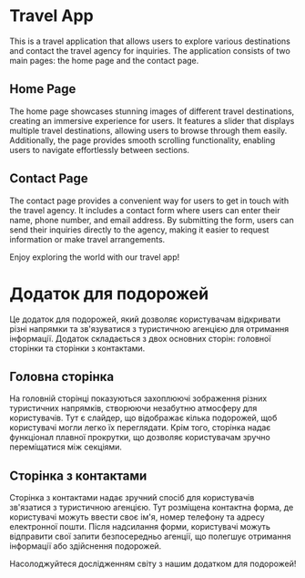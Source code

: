 # Travel App

This is a travel application that allows users to explore various destinations and contact the travel agency for inquiries. The application consists of two main pages: the home page and the contact page.

## Home Page

The home page showcases stunning images of different travel destinations, creating an immersive experience for users. It features a slider that displays multiple travel destinations, allowing users to browse through them easily. Additionally, the page provides smooth scrolling functionality, enabling users to navigate effortlessly between sections.

## Contact Page

The contact page provides a convenient way for users to get in touch with the travel agency. It includes a contact form where users can enter their name, phone number, and email address. By submitting the form, users can send their inquiries directly to the agency, making it easier to request information or make travel arrangements.

Enjoy exploring the world with our travel app!

# Додаток для подорожей

Це додаток для подорожей, який дозволяє користувачам відкривати різні напрямки та зв'язуватися з туристичною агенцією для отримання інформації. Додаток складається з двох основних сторін: головної сторінки та сторінки з контактами.

## Головна сторінка

На головній сторінці показуються захоплюючі зображення різних туристичних напрямків, створюючи незабутню атмосферу для користувачів. Тут є слайдер, що відображає кілька подорожей, щоб користувачі могли легко їх переглядати. Крім того, сторінка надає функціонал плавної прокрутки, що дозволяє користувачам зручно переміщатися між секціями.

## Сторінка з контактами

Сторінка з контактами надає зручний спосіб для користувачів зв'язатися з туристичною агенцією. Тут розміщена контактна форма, де користувачі можуть ввести своє ім'я, номер телефону та адресу електронної пошти. Після надсилання форми, користувачі можуть відправити свої запити безпосередньо агенції, що полегшує отримання інформації або здійснення подорожей.

Насолоджуйтеся дослідженням світу з нашим додатком для подорожей!
